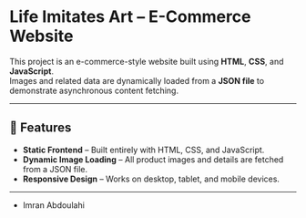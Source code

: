 # Life Imitates Art – E-Commerce Website

This project is an e-commerce-style website built using **HTML**, **CSS**, and **JavaScript**.  
Images and related data are dynamically loaded from a **JSON file** to demonstrate asynchronous content fetching.

---

## 🚀 Features
- **Static Frontend** – Built entirely with HTML, CSS, and JavaScript.
- **Dynamic Image Loading** – All product images and details are fetched from a JSON file.
- **Responsive Design** – Works on desktop, tablet, and mobile devices.

---
 - Imran Abdoulahi
